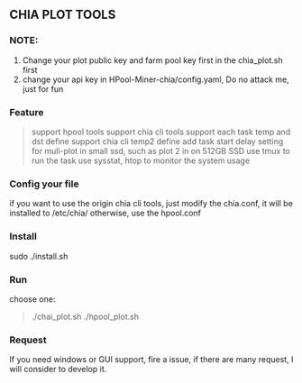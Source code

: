 ## CHIA PLOT TOOLS
### NOTE:
1. Change your plot public key and farm pool key first in the chia_plot.sh first
2. change your api key in HPool-Miner-chia/config.yaml, Do no attack me, just for fun
### Feature
> support hpool tools
> support chia cli tools
> support each task temp and dst define
> support chia cli temp2 define
> add task start delay setting for muli-plot in small ssd, such as plot 2 in on 512GB SSD
> use tmux to run the task
> use sysstat, htop to monitor the system usage


### Config your file
if you want to use the origin chia cli tools, just modify the chia.conf, it will be installed to /etc/chia/
otherwise, use the hpool.conf
### Install
sudo ./install.sh 

### Run
choose one:
> ./chai_plot.sh
> ./hpool_plot.sh

### Request
If you need windows or GUI support, fire a issue, if there are many request, I will consider to develop it.
